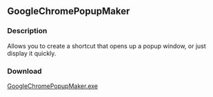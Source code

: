 ## GoogleChromePopupMaker
### Description
Allows you to create a shortcut that opens up a popup window, or just display it quickly.

### Download
[GoogleChromePopupMaker.exe](https://github.com/sh4d0w4RCH3R415/GoogleChromePopupMaker/raw/master/GoogleChromePopupMaker.exe)
